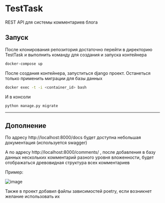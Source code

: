 # TestTask
REST API для системы комментариев блога

## Запуск

После клонирования репозитория достаточно перейти в директорию TestTask и выполнить команду для создания и запуска контейнера 
```bash
docker-compose up
```
После создания контейнера, запуститься django проект. Останеться только применить миграции для базы данных 
```bash
docker exec -t -i <container_id> bash
```
И в консоли
```bash
python manage.py migrate
```



---

## Дополнение

По адресу http://localhost:8000/docs будет доступна небольшая документация (используется swagger)

А по адресу http://localhost:8000/comments/ , после добавления в базу данных нескольких комментарий разного уровня вложенности, 
будет отображаться древовидная структура всех комментариев

Пример:

![image](https://user-images.githubusercontent.com/48102376/164554388-0120ec53-cb6d-4ac2-acde-be99bb361939.png)

Также в проект добавил файлы зависимостей poetry, если возникнет желание использовать их
